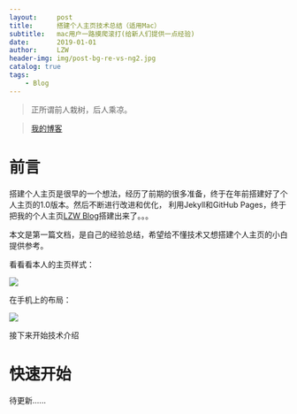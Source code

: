 ```yaml
---
layout:     post
title:      搭建个人主页技术总结（适用Mac）
subtitle:   mac用户一路摸爬滚打(给新人们提供一点经验)
date:       2019-01-01
author:     LZW
header-img: img/post-bg-re-vs-ng2.jpg
catalog: true
tags:
    - Blog
---
```


> 正所谓前人栽树，后人乘凉。
> 

> 
> [我的博客](http://Lzw08.github.io)

# 前言
搭建个人主页是很早的一个想法，经历了前期的很多准备，终于在年前搭建好了个人主页的1.0版本。然后不断进行改进和优化，
利用Jekyll和GitHub Pages，终于把我的个人主页[LZW Blog](http://Lzw08.github.io)搭建出来了。。。

本文是第一篇文档，是自己的经验总结，希望给不懂技术又想搭建个人主页的小白提供参考。

看看看本人的主页样式：

[![](http://upload-images.jianshu.io/upload_images/2178672-51a2fe6fbe24d1cd.jpg?imageMogr2/auto-orient/strip%7CimageView2/2/w/1240)](http://qiubaiying.github.io/)

在手机上的布局：

[![](http://upload-images.jianshu.io/upload_images/2178672-d58bb45f9faedb70.jpg)](http://qiubaiying.github.io/)

接下来开始技术介绍

# 快速开始

待更新......
